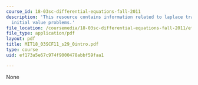 ```yaml
---
course_id: 18-03sc-differential-equations-fall-2011
description: 'This resource contains information related to laplace transform: solving
  initial value problems.'
file_location: /coursemedia/18-03sc-differential-equations-fall-2011/ef173a5e67c974f9000478abbf59faa1_MIT18_03SCF11_s29_0intro.pdf
file_type: application/pdf
layout: pdf
title: MIT18_03SCF11_s29_0intro.pdf
type: course
uid: ef173a5e67c974f9000478abbf59faa1

---
```

None